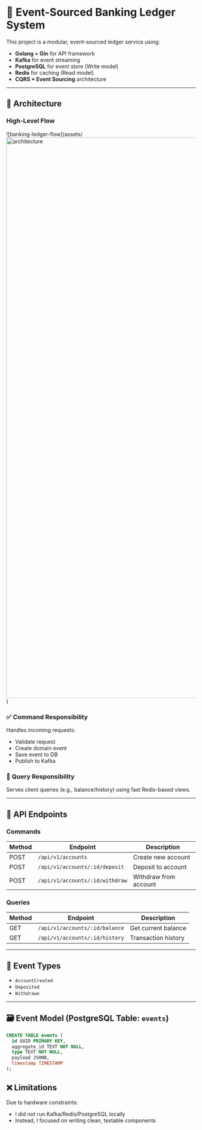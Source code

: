 # 🏦 Event-Sourced Banking Ledger System

This project is a modular, event-sourced ledger service using:

- **Golang + Gin** for API framework
- **Kafka** for event streaming
- **PostgreSQL** for event store (Write model)
- **Redis** for caching (Read model)
- **CQRS + Event Sourcing** architecture

---

## 🧠 Architecture

### High-Level Flow
![banking-ledger-flow](assets/<img width="1440" height="1488" alt="architecture" src="https://github.com/user-attachments/assets/5cda5348-652a-4bfc-bd66-5b1971964ebf" />
)



### ✅ Command Responsibility

Handles incoming requests:

- Validate request
- Create domain event
- Save event to DB
- Publish to Kafka

### 🔎 Query Responsibility

Serves client queries (e.g., balance/history) using fast Redis-based views.

---

## 🔗 API Endpoints

### Commands

| Method | Endpoint                       | Description           |
|--------|--------------------------------|-----------------------|
| POST   | `/api/v1/accounts`             | Create new account    |
| POST   | `/api/v1/accounts/:id/deposit` | Deposit to account    |
| POST   | `/api/v1/accounts/:id/withdraw`| Withdraw from account |

### Queries

| Method | Endpoint                       | Description           |
|--------|--------------------------------|-----------------------|
| GET    | `/api/v1/accounts/:id/balance` | Get current balance   |
| GET    | `/api/v1/accounts/:id/history` | Transaction history   |

---

## 🧪 Event Types

- `AccountCreated`
- `Deposited`
- `Withdrawn`

---

## 🗃️ Event Model (PostgreSQL Table: `events`)

```sql
CREATE TABLE events (
  id UUID PRIMARY KEY,
  aggregate_id TEXT NOT NULL,
  type TEXT NOT NULL,
  payload JSONB,
  timestamp TIMESTAMP
);
```
## ❌ Limitations
Due to hardware constraints:
- I did not run Kafka/Redis/PostgreSQL locally
- Instead, I focused on writing clean, testable components
